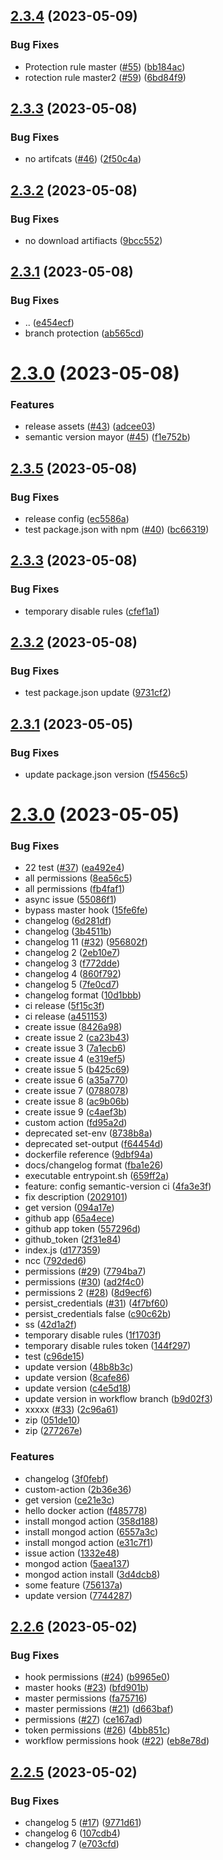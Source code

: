 ## [2.3.4](https://github.com/CristinaRibateCog/github-actions-react/compare/v2.3.3...v2.3.4) (2023-05-09)


### Bug Fixes

* Protection rule master ([#55](https://github.com/CristinaRibateCog/github-actions-react/issues/55)) ([bb184ac](https://github.com/CristinaRibateCog/github-actions-react/commit/bb184ac2fcdcbc2a17ccf9e4c725882707a084dd))
* rotection rule master2 ([#59](https://github.com/CristinaRibateCog/github-actions-react/issues/59)) ([6bd84f9](https://github.com/CristinaRibateCog/github-actions-react/commit/6bd84f9cfc2a4836b01d4ad05cd3c8dd9ebc7208))

## [2.3.3](https://github.com/CristinaRibateCog/github-actions-react/compare/v2.3.2...v2.3.3) (2023-05-08)


### Bug Fixes

* no artifcats ([#46](https://github.com/CristinaRibateCog/github-actions-react/issues/46)) ([2f50c4a](https://github.com/CristinaRibateCog/github-actions-react/commit/2f50c4a0e5068a540253fa6e9fa900005d2d17dc))

## [2.3.2](https://github.com/CristinaRibateCog/github-actions-react/compare/v2.3.1...v2.3.2) (2023-05-08)


### Bug Fixes

* no download artifiacts ([9bcc552](https://github.com/CristinaRibateCog/github-actions-react/commit/9bcc55261616291a9fb3982f6700d5c367358a90))

## [2.3.1](https://github.com/CristinaRibateCog/github-actions-react/compare/v2.3.0...v2.3.1) (2023-05-08)


### Bug Fixes

* .. ([e454ecf](https://github.com/CristinaRibateCog/github-actions-react/commit/e454ecf594c6d87283582b776fed594defcf479d))
* branch protection ([ab565cd](https://github.com/CristinaRibateCog/github-actions-react/commit/ab565cdaf81c48b7f3a495195e5d5d68427797f5))

# [2.3.0](https://github.com/CristinaRibateCog/github-actions-react/compare/v2.2.7...v2.3.0) (2023-05-08)


### Features

* release assets ([#43](https://github.com/CristinaRibateCog/github-actions-react/issues/43)) ([adcee03](https://github.com/CristinaRibateCog/github-actions-react/commit/adcee039e018efbd0439a8ff8523443ce7aff807))
* semantic version mayor ([#45](https://github.com/CristinaRibateCog/github-actions-react/issues/45)) ([f1e752b](https://github.com/CristinaRibateCog/github-actions-react/commit/f1e752bd678a7c29a0410f3a0bb5a899bd8d21cf))

## [2.3.5](https://github.com/CristinaRibateCog/github-actions-react/compare/v2.3.4...v2.3.5) (2023-05-08)


### Bug Fixes

* release config ([ec5586a](https://github.com/CristinaRibateCog/github-actions-react/commit/ec5586a615ff71172531718beb4db614804d8bd3))
* test package.json with npm ([#40](https://github.com/CristinaRibateCog/github-actions-react/issues/40)) ([bc66319](https://github.com/CristinaRibateCog/github-actions-react/commit/bc66319eedf91109567512925a9c5678dce7474d))

## [2.3.3](https://github.com/CristinaRibateCog/github-actions-react/compare/v2.3.2...v2.3.3) (2023-05-08)


### Bug Fixes

* temporary disable rules ([cfef1a1](https://github.com/CristinaRibateCog/github-actions-react/commit/cfef1a18e1dcde4b9a0c5439ae7f9e38b89833af))

## [2.3.2](https://github.com/CristinaRibateCog/github-actions-react/compare/v2.3.1...v2.3.2) (2023-05-08)


### Bug Fixes

* test package.json update ([9731cf2](https://github.com/CristinaRibateCog/github-actions-react/commit/9731cf2be659490c6af5905b8158274375911e22))

## [2.3.1](https://github.com/CristinaRibateCog/github-actions-react/compare/v2.3.0...v2.3.1) (2023-05-05)


### Bug Fixes

* update package.json version ([f5456c5](https://github.com/CristinaRibateCog/github-actions-react/commit/f5456c5026306f9005dce2164b82536becca8969))

# [2.3.0](https://github.com/CristinaRibateCog/github-actions-react/compare/v2.2.6...v2.3.0) (2023-05-05)


### Bug Fixes

* 22 test ([#37](https://github.com/CristinaRibateCog/github-actions-react/issues/37)) ([ea492e4](https://github.com/CristinaRibateCog/github-actions-react/commit/ea492e49dd2825721c369da361e87924764211ce))
* all permissions ([8ea56c5](https://github.com/CristinaRibateCog/github-actions-react/commit/8ea56c5fade00d59bfa3ab6c73cbaab7462c1d18))
* all permissions ([fb4faf1](https://github.com/CristinaRibateCog/github-actions-react/commit/fb4faf160e6372eecea4acf5f340779cde25a547))
* async issue ([55086f1](https://github.com/CristinaRibateCog/github-actions-react/commit/55086f1e794d969486ca480549840e1f640c08b3))
* bypass master hook ([15fe6fe](https://github.com/CristinaRibateCog/github-actions-react/commit/15fe6fe518e096803768362f5dc86bc25a12330c))
* changelog ([6d281df](https://github.com/CristinaRibateCog/github-actions-react/commit/6d281df4de1cd858e9c0becd714ffee9c4158777))
* changelog ([3b4511b](https://github.com/CristinaRibateCog/github-actions-react/commit/3b4511bb2d1ea2efe453ef1c0b503d62464fcdef))
* changelog 11 ([#32](https://github.com/CristinaRibateCog/github-actions-react/issues/32)) ([956802f](https://github.com/CristinaRibateCog/github-actions-react/commit/956802f1bda85be3a42aa347c8786bc90520a70f))
* changelog 2 ([2eb10e7](https://github.com/CristinaRibateCog/github-actions-react/commit/2eb10e7e608171af72034585da999fbdd27c1735))
* changelog 3 ([f772dde](https://github.com/CristinaRibateCog/github-actions-react/commit/f772dde356017a76cdf16bfe8475a2b401d3e9df))
* changelog 4 ([860f792](https://github.com/CristinaRibateCog/github-actions-react/commit/860f79201641ba5f9883d37232a49677ee561369))
* changelog 5 ([7fe0cd7](https://github.com/CristinaRibateCog/github-actions-react/commit/7fe0cd74e3ac079d09c40e18d9aca0d4f657e25c))
* changelog format ([10d1bbb](https://github.com/CristinaRibateCog/github-actions-react/commit/10d1bbb2caae4ff8e90b1666167ce33f2db2e165))
* ci release ([5f15c3f](https://github.com/CristinaRibateCog/github-actions-react/commit/5f15c3fcd4d5e50ed83e368d8b7a08acb5c68ca2))
* ci release ([a451153](https://github.com/CristinaRibateCog/github-actions-react/commit/a451153abf7f60a50108b5b916f428a87595a517))
* create issue ([8426a98](https://github.com/CristinaRibateCog/github-actions-react/commit/8426a9864feef8be9ee49ee658cb162bd6f1e5a8))
* create issue 2 ([ca23b43](https://github.com/CristinaRibateCog/github-actions-react/commit/ca23b434270d867941aa210e78a8d38443d650d5))
* create issue 3 ([7a1ecb6](https://github.com/CristinaRibateCog/github-actions-react/commit/7a1ecb6cfe482ab76a97e9e5ec9364b32578cb05))
* create issue 4 ([e319ef5](https://github.com/CristinaRibateCog/github-actions-react/commit/e319ef5c9b62ec2dceff68c4e7d7e0a371693bf8))
* create issue 5 ([b425c69](https://github.com/CristinaRibateCog/github-actions-react/commit/b425c690965ce25b81805a3cdd2e74e3aff1dcee))
* create issue 6 ([a35a770](https://github.com/CristinaRibateCog/github-actions-react/commit/a35a77023a7d45c2978115f85d97fb2f6b65a9c9))
* create issue 7 ([0788078](https://github.com/CristinaRibateCog/github-actions-react/commit/078807800223b782d143f839a6ed55bdd1617cad))
* create issue 8 ([ac9b06b](https://github.com/CristinaRibateCog/github-actions-react/commit/ac9b06b3ddd421213b4d3b510f58bab1d4df66a4))
* create issue 9 ([c4aef3b](https://github.com/CristinaRibateCog/github-actions-react/commit/c4aef3b60dc8956ad7194cf77859cafef5725a4c))
* custom action ([fd95a2d](https://github.com/CristinaRibateCog/github-actions-react/commit/fd95a2dc108e2c7fd8b83e1000e40317f85c5b05))
* deprecated set-env ([8738b8a](https://github.com/CristinaRibateCog/github-actions-react/commit/8738b8a958dca3ae01209f1adaecc3bba092d73f))
* deprecated set-output ([f64454d](https://github.com/CristinaRibateCog/github-actions-react/commit/f64454d7eda5725ec7be3ddbee14dc70369d439a))
* dockerfile reference ([9dbf94a](https://github.com/CristinaRibateCog/github-actions-react/commit/9dbf94a90deef468137c8de5e7dd0422a066e02c))
* docs/changelog format ([fba1e26](https://github.com/CristinaRibateCog/github-actions-react/commit/fba1e262e4db854bec4317ac8979bd93265e9f6b))
* executable entrypoint.sh ([659ff2a](https://github.com/CristinaRibateCog/github-actions-react/commit/659ff2a6438fed5fe48b75f9c1c5d46c306082a5))
* feature: config semantic-version ci ([4fa3e3f](https://github.com/CristinaRibateCog/github-actions-react/commit/4fa3e3f09a645b2cf5c006b5bf92a6b9b7c6abcc))
* fix description ([2029101](https://github.com/CristinaRibateCog/github-actions-react/commit/202910198ac0aef9a1b4513fc90797f285a486b1))
* get version ([094a17e](https://github.com/CristinaRibateCog/github-actions-react/commit/094a17edcf0153b9ce50e370c172120dfeea4513))
* github app ([65a4ece](https://github.com/CristinaRibateCog/github-actions-react/commit/65a4ecec7df70bb0eca6291cbbd0e6fced73bee3))
* github app token ([557296d](https://github.com/CristinaRibateCog/github-actions-react/commit/557296d8416d60b4344460145a05b6b1626f2158))
* github_token ([2f31e84](https://github.com/CristinaRibateCog/github-actions-react/commit/2f31e8404d848082f0e75f5c0a349ff34c07b74e))
* index.js ([d177359](https://github.com/CristinaRibateCog/github-actions-react/commit/d1773594d3e91b05c50a27b7df9aa27ae45a7e24))
* ncc ([792ded6](https://github.com/CristinaRibateCog/github-actions-react/commit/792ded605d8ab099290e271930950b73f2ab3739))
* permissions ([#29](https://github.com/CristinaRibateCog/github-actions-react/issues/29)) ([7794ba7](https://github.com/CristinaRibateCog/github-actions-react/commit/7794ba7a49cd3528a1b37f90a535c6f2553a457c))
* permissions ([#30](https://github.com/CristinaRibateCog/github-actions-react/issues/30)) ([ad2f4c0](https://github.com/CristinaRibateCog/github-actions-react/commit/ad2f4c007c2105154d9a5abc37384de85562b653))
* permissions 2 ([#28](https://github.com/CristinaRibateCog/github-actions-react/issues/28)) ([8d9ecf6](https://github.com/CristinaRibateCog/github-actions-react/commit/8d9ecf610dbb9e99bf35836784eb767405d5ea9d))
* persist_credentials ([#31](https://github.com/CristinaRibateCog/github-actions-react/issues/31)) ([4f7bf60](https://github.com/CristinaRibateCog/github-actions-react/commit/4f7bf600e00d9399a6efb9c96f7a321f294091c8))
* persist_credentials false ([c90c62b](https://github.com/CristinaRibateCog/github-actions-react/commit/c90c62b7f48fb37a720da87cae191c66d856fad4))
* ss ([42d1a2f](https://github.com/CristinaRibateCog/github-actions-react/commit/42d1a2fa4722ee117bf7e49426e37c1bbf5c9a62))
* temporary disable rules ([1f1703f](https://github.com/CristinaRibateCog/github-actions-react/commit/1f1703f6924ea4eb169985f24997034b96ba22e9))
* temporary disable rules token ([144f297](https://github.com/CristinaRibateCog/github-actions-react/commit/144f2975a35a6a8032c83779b65d6aa7120d5db5))
* test ([c96de15](https://github.com/CristinaRibateCog/github-actions-react/commit/c96de15b7ad054e0a658e076bef1e02acee9354c))
* update  version ([48b8b3c](https://github.com/CristinaRibateCog/github-actions-react/commit/48b8b3c8523d488ca80278c018056eea1b29250b))
* update  version ([8cafe86](https://github.com/CristinaRibateCog/github-actions-react/commit/8cafe86e62784b310a3a9f5d321996efce78b7b2))
* update  version ([c4e5d18](https://github.com/CristinaRibateCog/github-actions-react/commit/c4e5d18ef01c5ac06fa51ce354d778f06252896c))
* update  version in workflow branch ([b9d02f3](https://github.com/CristinaRibateCog/github-actions-react/commit/b9d02f383dbbd319bc66f377194e1bb47d342029))
* xxxxx ([#33](https://github.com/CristinaRibateCog/github-actions-react/issues/33)) ([2c96a61](https://github.com/CristinaRibateCog/github-actions-react/commit/2c96a619108ba22b3e9622e756efb1cf02e9b05e))
* zip ([051de10](https://github.com/CristinaRibateCog/github-actions-react/commit/051de10b394af29d407083f27b8f5e5593f27bf1))
* zip ([277267e](https://github.com/CristinaRibateCog/github-actions-react/commit/277267ee88fc3743b73cfd7019da58e682fe39c3))


### Features

* changelog ([3f0febf](https://github.com/CristinaRibateCog/github-actions-react/commit/3f0febfa1f183654fd04966022b050e6d1cf2d3c))
* custom-action ([2b36e36](https://github.com/CristinaRibateCog/github-actions-react/commit/2b36e3654b3a73eb690fc9077b1a3edb3caeedda))
* get version ([ce21e3c](https://github.com/CristinaRibateCog/github-actions-react/commit/ce21e3c25c3705e41fd1b3a6256a000091b687a8))
* hello docker action ([f485778](https://github.com/CristinaRibateCog/github-actions-react/commit/f4857789d91948f17d8cb50d704321956d589325))
* install mongod action ([358d188](https://github.com/CristinaRibateCog/github-actions-react/commit/358d188e00723e49b509d75654cd49a906f227da))
* install mongod action ([6557a3c](https://github.com/CristinaRibateCog/github-actions-react/commit/6557a3ce1142619b7e7664866b6c47624be97932))
* install mongod action ([e31c7f1](https://github.com/CristinaRibateCog/github-actions-react/commit/e31c7f1cb8534c5252dd83afe668b5a23e214e76))
* issue action ([1332e48](https://github.com/CristinaRibateCog/github-actions-react/commit/1332e48673545e5451d67c50f89f4ee99632fbae))
* mongod action ([5aea137](https://github.com/CristinaRibateCog/github-actions-react/commit/5aea1374767cd8caab96385dd915219348e66204))
* mongod action install ([3d4dcb8](https://github.com/CristinaRibateCog/github-actions-react/commit/3d4dcb803a576fd866760361ca32e28fa0707bd8))
* some feature ([756137a](https://github.com/CristinaRibateCog/github-actions-react/commit/756137a4e6067bacab06a1290078c86e4772a048))
* update  version ([7744287](https://github.com/CristinaRibateCog/github-actions-react/commit/7744287cafc8d507feaa658d34b3508437edc7e4))

## [2.2.6](https://github.com/CristinaRibateCog/github-actions-react/compare/v2.2.5...v2.2.6) (2023-05-02)

### Bug Fixes

- hook permissions ([#24](https://github.com/CristinaRibateCog/github-actions-react/issues/24)) ([b9965e0](https://github.com/CristinaRibateCog/github-actions-react/commit/b9965e0590510d421dcf23bf820b1d9cee84544d))
- master hooks ([#23](https://github.com/CristinaRibateCog/github-actions-react/issues/23)) ([bfd901b](https://github.com/CristinaRibateCog/github-actions-react/commit/bfd901b0db01caedecfc3093092898945ff0f137))
- master permissions ([fa75716](https://github.com/CristinaRibateCog/github-actions-react/commit/fa75716bc9f29523761a88fca987396e158df053))
- master permissions ([#21](https://github.com/CristinaRibateCog/github-actions-react/issues/21)) ([d663baf](https://github.com/CristinaRibateCog/github-actions-react/commit/d663baf7f432497cd27220c966a893663e966d28))
- permissions ([#27](https://github.com/CristinaRibateCog/github-actions-react/issues/27)) ([ce167ad](https://github.com/CristinaRibateCog/github-actions-react/commit/ce167ad691a3455251c0f196bb6258533188d943))
- token permissions ([#26](https://github.com/CristinaRibateCog/github-actions-react/issues/26)) ([4bb851c](https://github.com/CristinaRibateCog/github-actions-react/commit/4bb851ca60557bebe68484f80113d148585625e5))
- workflow permissions hook ([#22](https://github.com/CristinaRibateCog/github-actions-react/issues/22)) ([eb8e78d](https://github.com/CristinaRibateCog/github-actions-react/commit/eb8e78deeb8a027b0be5d38e87e654fe3eb05b48))

## [2.2.5](https://github.com/CristinaRibateCog/github-actions-react/compare/v2.2.4...v2.2.5) (2023-05-02)

### Bug Fixes

- changelog 5 ([#17](https://github.com/CristinaRibateCog/github-actions-react/issues/17)) ([9771d61](https://github.com/CristinaRibateCog/github-actions-react/commit/9771d61fdce2fcbdca6caa9e266d72e8503299d4))
- changelog 6 ([107cdb4](https://github.com/CristinaRibateCog/github-actions-react/commit/107cdb4a3117a6f3f3b70ab1a9adcd9aa1935a38))
- changelog 7 ([e703cfd](https://github.com/CristinaRibateCog/github-actions-react/commit/e703cfd29991957d3af70d7b24a87e2c4b3b70fd))
